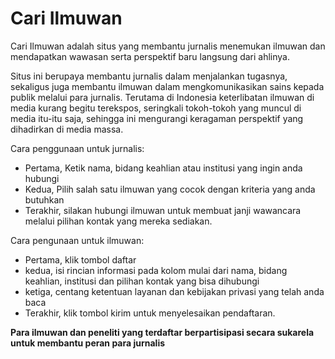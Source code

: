 # Cari Ilmuwan

Cari Ilmuwan adalah situs yang membantu jurnalis menemukan ilmuwan dan mendapatkan wawasan serta perspektif baru langsung dari ahlinya.

Situs ini berupaya membantu jurnalis dalam menjalankan tugasnya, sekaligus juga membantu ilmuwan dalam mengkomunikasikan sains kepada publik melalui para jurnalis.
Terutama di Indonesia keterlibatan ilmuwan di media kurang begitu terekspos, seringkali tokoh-tokoh yang muncul di media itu-itu saja, sehingga ini mengurangi keragaman perspektif yang dihadirkan di media massa.


Cara penggunaan untuk jurnalis:

- Pertama, Ketik nama, bidang keahlian atau institusi yang ingin anda hubungi
- Kedua, Pilih salah satu ilmuwan yang cocok dengan kriteria yang anda butuhkan
- Terakhir, silakan hubungi ilmuwan untuk membuat janji wawancara melalui pilihan kontak yang mereka sediakan.

Cara pengunaan untuk ilmuwan:

- Pertama, klik tombol daftar
- kedua, isi rincian informasi pada kolom mulai dari nama, bidang keahlian, institusi dan pilihan kontak yang bisa dihubungi
- ketiga, centang ketentuan layanan dan kebijakan privasi yang telah anda baca
- Terakhir, klik tombol kirim untuk menyelesaikan pendaftaran.

**Para ilmuwan dan peneliti yang terdaftar berpartisipasi secara sukarela untuk membantu peran para jurnalis**
